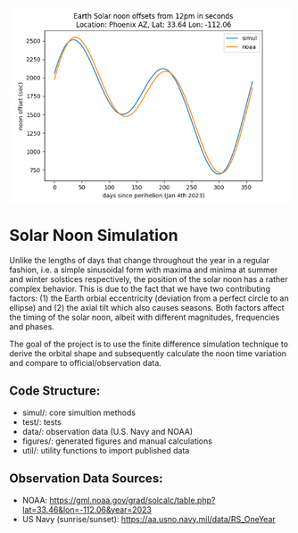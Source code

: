 ![Simulation vs NOAA Observation](figures/simul_vs_noaa_noon.png)
# Solar Noon Simulation

Unlike the lengths of days that change throughout the year in a regular fashion, i.e. a simple sinusoidal form with maxima and minima at summer and winter solstices respectively, the position of the solar noon has a rather complex behavior. This is due to the fact that we have two contributing factors: (1) the Earth orbial eccentricity (deviation from a perfect circle to an ellipse) and (2) the axial tilt which also causes seasons. Both factors affect the timing of the solar noon, albeit with different magnitudes, frequencies and phases.

The goal of the project is to use the finite difference simulation technique to derive the orbital shape and subsequently calculate the noon time variation and compare to official/observation data.

## Code Structure:
* simul/: core simultion methods
* test/: tests
* data/: observation data (U.S. Navy and NOAA)
* figures/: generated figures and manual calculations
* util/: utility functions to import published data

## Observation Data Sources:
* NOAA: https://gml.noaa.gov/grad/solcalc/table.php?lat=33.46&lon=-112.06&year=2023
* US Navy (sunrise/sunset): https://aa.usno.navy.mil/data/RS_OneYear

